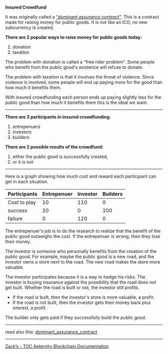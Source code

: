 **Insured Crowdfund**

It was originally called a [_"dominant assurance contract"_](dominant_assurance_contract).
This is a contract made for raising money for public goods.
It is not like an ICO, no new subcurrency is created.

**There are 2 popular ways to raise money for public goods today:**

1) donation
2) taxation


The problem with donation is called a "free rider problem".
Some people who benefit from the public good's existence will refuse to
donate.

The problem with taxation is that it involves the threat of violence.
Since violence is involved, some people will end up paying more for the
good than how much it benefits them.

With insured crowdfunding each person ends up paying slightly less for
the public good than how much it benefits them this is the ideal we want.

***

**There are 3 participants in insured crowdfunding:**

1) entrepenuers
2) investors
3) builders

**There are 2 possible results of the crowdfund:**

1) either the public good is successfully created,
2) or it is not

***

Here is a graph showing how much cost and reward each participant can
get in each situation.

|  Participants  | Entrepenuer  | Investor  |Builders|
|:---------------|:-------------|:----------|:-------|
|  Cost to play  |  10          |  110      |    0   |
|  success       |  20          |    0      |  100   |
|  failure       | 0            | 120       |   0    |



The entrepenuer's job is to do the research to realize that the benefit 
of the public good outweighs the cost. If the entrepenuer is wrong, then 
they lose their money.

The investor is someone who personally benefits from the creation of the 
public good. For example, maybe the public good is a new road, and the 
investor owns a store next to the road. The new road makes the store more 
valuable.

The investor participates because it is a way to hedge his risks. 
The investor is buying insurance against the possibility that the 
road does not get built. Whether the road is built or not, the investor 
still profits.

* If the road is built, then the investor's store is more valuable, a profit.
* If the road is not built, then the investor gets their money back plus interest, a profit.

The builder only gets paid if they successfully build the public good.

***
read also this: [dominant_assurance_contract](dominant_assurance_contract)
***
[Zack’s - TOC Aeternity Blockchain Documentation](Zack_Docs_TOC)